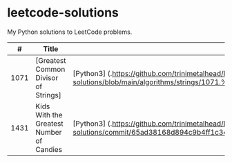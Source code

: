 # leetcode-solutions
My Python solutions to LeetCode problems.

 | # | Title | Solution | Difficulty |
 |---| ----- | -------- | ---------- |            
 |1071| [Greatest Common Divisor of Strings] | [Python3] (.https://github.com/trinimetalhead/leetcode-solutions/blob/main/algorithms/strings/1071.%20Greatest%20Common%20Divisor%20of%20Strings) |
 |1431| Kids With the Greatest Number of Candies | [Python3] (.https://github.com/trinimetalhead/leetcode-solutions/commit/65ad38168d894c9b4ff1c34c8d4c47c171877890) | Easy
